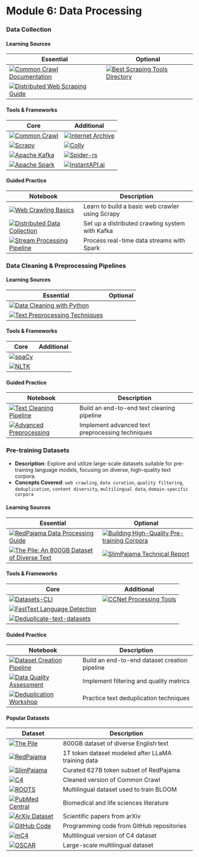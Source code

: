 # Module 6: Data Processing

### Data Collection
#### Learning Sources
| Essential | Optional |
|-----------|----------|
| [![Common Crawl Documentation](https://badgen.net/badge/Docs/Common%20Crawl%20Documentation/green)](https://commoncrawl.org/the-data/get-started/) | [![Best Scraping Tools Directory](https://badgen.net/badge/Website/Best%20Scraping%20Tools%20Directory/blue)](https://bestscrapingtools.com/web-crawling-tools/) |
| [![Distributed Web Scraping Guide](https://badgen.net/badge/Tutorial/Distributed%20Web%20Scraping%20Guide/blue)](https://www.scrapingbee.com/blog/distributed-web-scraping/) | |

#### Tools & Frameworks
| Core | Additional |
|-----------|----------|
| [![Common Crawl](https://badgen.net/badge/Framework/Common%20Crawl/green)](https://commoncrawl.org/) | [![Internet Archive](https://badgen.net/badge/Website/Internet%20Archive/blue)](https://archive.org/web/) |
| [![Scrapy](https://badgen.net/badge/Framework/Scrapy/green)](https://scrapy.org/) | [![Colly](https://badgen.net/badge/Github%20Repository/Colly/cyan)](https://github.com/gocolly/colly) |
| [![Apache Kafka](https://badgen.net/badge/Framework/Apache%20Kafka/green)](https://kafka.apache.org/) | [![Spider-rs](https://badgen.net/badge/Github%20Repository/Spider-rs/cyan)](https://github.com/spider-rs/spider) |
| [![Apache Spark](https://badgen.net/badge/Framework/Apache%20Spark/green)](https://spark.apache.org/) | [![InstantAPI.ai](https://badgen.net/badge/API%20Provider/InstantAPI.ai/blue)](https://web.instantapi.ai) |

#### Guided Practice
| Notebook | Description |
|----------|-------------|
| [![Web Crawling Basics](https://badgen.net/badge/Notebook/Web%20Crawling%20Basics/orange)](notebooks/web_crawling_basics.ipynb) | Learn to build a basic web crawler using Scrapy |
| [![Distributed Data Collection](https://badgen.net/badge/Notebook/Distributed%20Data%20Collection/orange)](notebooks/distributed_data_collection.ipynb) | Set up a distributed crawling system with Kafka |
| [![Stream Processing Pipeline](https://badgen.net/badge/Notebook/Stream%20Processing%20Pipeline/orange)](notebooks/stream_processing_pipeline.ipynb) | Process real-time data streams with Spark |

### Data Cleaning & Preprocessing Pipelines
#### Learning Sources
| Essential | Optional |
|-----------|----------|
| [![Data Cleaning with Python](https://badgen.net/badge/Tutorial/Data%20Cleaning%20with%20Python/blue)](https://www.kaggle.com/learn/data-cleaning) | |
| [![Text Preprocessing Techniques](https://badgen.net/badge/Blog/Text%20Preprocessing%20Techniques/pink)](https://towardsdatascience.com/8-steps-to-master-data-preparation-with-python-85555d45f54b) | |

#### Tools & Frameworks
| Core | Additional |
|-----------|----------|
| [![spaCy](https://badgen.net/badge/Framework/spaCy/green)](https://spacy.io/) | |
| [![NLTK](https://badgen.net/badge/Framework/NLTK/green)](https://www.nltk.org/) | |

#### Guided Practice
| Notebook | Description |
|----------|-------------|
| [![Text Cleaning Pipeline](https://badgen.net/badge/Notebook/Text%20Cleaning%20Pipeline/orange)](notebooks/text_cleaning_pipeline.ipynb) | Build an end-to-end text cleaning pipeline |
| [![Advanced Preprocessing](https://badgen.net/badge/Notebook/Advanced%20Preprocessing/orange)](notebooks/advanced_preprocessing.ipynb) | Implement advanced text preprocessing techniques |

### Pre-training Datasets
- **Description**: Explore and utilize large-scale datasets suitable for pre-training language models, focusing on diverse, high-quality text corpora.
- **Concepts Covered**: `web crawling`, `data curation`, `quality filtering`, `deduplication`, `content diversity`, `multilingual data`, `domain-specific corpora`

#### Learning Sources
| Essential | Optional |
|-----------|----------|
| [![RedPajama Data Processing Guide](https://badgen.net/badge/Github%20Repository/RedPajama%20Data%20Processing%20Guide/cyan)](https://github.com/togethercomputer/RedPajama-Data) | [![Building High-Quality Pre-training Corpora](https://badgen.net/badge/Paper/Building%20High-Quality%20Pre-training%20Corpora/purple)](https://arxiv.org/abs/2010.12741) |
| [![The Pile: An 800GB Dataset of Diverse Text](https://badgen.net/badge/Website/The%20Pile/blue)](https://pile.eleuther.ai/) | [![SlimPajama Technical Report](https://badgen.net/badge/Paper/SlimPajama%20Technical%20Report/purple)](https://arxiv.org/abs/2401.07608) |

#### Tools & Frameworks
| Core | Additional |
|-----------|----------|
| [![Datasets-CLI](https://badgen.net/badge/Github%20Repository/Datasets-CLI/cyan)](https://github.com/huggingface/datasets-cli) | [![CCNet Processing Tools](https://badgen.net/badge/Github%20Repository/CCNet%20Processing%20Tools/cyan)](https://github.com/facebookresearch/cc_net) |
| [![FastText Language Detection](https://badgen.net/badge/Framework/FastText%20Language%20Detection/green)](https://fasttext.cc/docs/en/language-identification.html) | |
| [![Deduplicate-text-datasets](https://badgen.net/badge/Github%20Repository/Deduplicate-text-datasets/cyan)](https://github.com/google-research/deduplicate-text-datasets) | |

#### Guided Practice
| Notebook | Description |
|----------|-------------|
| [![Dataset Creation Pipeline](https://badgen.net/badge/Notebook/Dataset%20Creation%20Pipeline/orange)](notebooks/dataset_creation_pipeline.ipynb) | Build an end-to-end dataset creation pipeline |
| [![Data Quality Assessment](https://badgen.net/badge/Notebook/Data%20Quality%20Assessment/orange)](notebooks/data_quality_assessment.ipynb) | Implement filtering and quality metrics |
| [![Deduplication Workshop](https://badgen.net/badge/Notebook/Deduplication%20Workshop/orange)](notebooks/deduplication_workshop.ipynb) | Practice text deduplication techniques |

#### Popular Datasets
| Dataset | Description |
|----------|-------------|
| [![The Pile](https://badgen.net/badge/Hugging%20Face%20Dataset/The%20Pile/yellow)](https://pile.eleuther.ai/) | 800GB dataset of diverse English text |
| [![RedPajama](https://badgen.net/badge/Hugging%20Face%20Dataset/RedPajama/yellow)](https://huggingface.co/datasets/togethercomputer/RedPajama-Data-1T) | 1T token dataset modeled after LLaMA training data |
| [![SlimPajama](https://badgen.net/badge/Hugging%20Face%20Dataset/SlimPajama/yellow)](https://huggingface.co/datasets/cerebras/SlimPajama-627B) | Curated 627B token subset of RedPajama |
| [![C4](https://badgen.net/badge/Hugging%20Face%20Dataset/C4/yellow)](https://huggingface.co/datasets/c4) | Cleaned version of Common Crawl |
| [![ROOTS](https://badgen.net/badge/Hugging%20Face%20Dataset/ROOTS/yellow)](https://huggingface.co/datasets/bigscience-data/roots) | Multilingual dataset used to train BLOOM |
| [![PubMed Central](https://badgen.net/badge/Website/PubMed%20Central/blue)](https://www.ncbi.nlm.nih.gov/pmc/) | Biomedical and life sciences literature |
| [![ArXiv Dataset](https://badgen.net/badge/Hugging%20Face%20Dataset/ArXiv%20Dataset/yellow)](https://huggingface.co/datasets/arxiv_dataset) | Scientific papers from arXiv |
| [![GitHub Code](https://badgen.net/badge/Hugging%20Face%20Dataset/GitHub%20Code/yellow)](https://huggingface.co/datasets/codeparrot/github-code) | Programming code from GitHub repositories |
| [![mC4](https://badgen.net/badge/Hugging%20Face%20Dataset/mC4/yellow)](https://huggingface.co/datasets/mc4) | Multilingual version of C4 dataset |
| [![OSCAR](https://badgen.net/badge/Hugging%20Face%20Dataset/OSCAR/yellow)](https://huggingface.co/datasets/oscar) | Large-scale multilingual dataset |